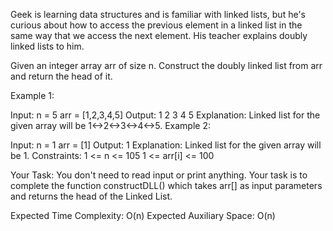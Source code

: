 Geek is learning data structures and is familiar with linked lists, but he's curious about how to access the previous element in a linked list in the same way that we access the next element. His teacher explains doubly linked lists to him.

Given an integer array arr of size n. Construct the doubly linked list from arr and return the head of it.

Example 1:

Input:
n = 5
arr = [1,2,3,4,5]
Output:
1 2 3 4 5
Explanation: Linked list for the given array will be 1<->2<->3<->4<->5.
Example 2:

Input:
n = 1
arr = [1]
Output:
1
Explanation: Linked list for the given array will be 1.
Constraints:
1 <= n <= 105
1 <= arr[i] <= 100

Your Task:
You don't need to read input or print anything. Your task is to complete the function constructDLL() which takes arr[] as input parameters and returns the head of the Linked List.

Expected Time Complexity: O(n)
Expected Auxiliary Space: O(n)

